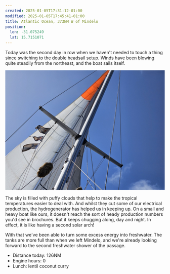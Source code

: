 ```yaml
---
created: 2025-01-05T17:31:12-01:00
modified: 2025-01-05T17:45:41-01:00
title: Atlantic Ocean, 373NM W of Mindelo
position:
  lon: -31.075249
  lat: 15.7151071
---
```


Today was the second day in row when we haven't needed to touch a thing since switching to the double headsail setup. Winds have been blowing quite steadily from the northeast, and the boat sails itself.

![Image](../2025/47fd314b282978088495d7ad9635776b.jpg) 

The sky is filled with puffy clouds that help to make the tropical temperatures easier to deal with. And whilst they cut some of our electrical production, the hydrogenerator has helped us in keeping up. On a small and heavy boat like ours, it doesn't reach the sort of heady production numbers you'd see in brochures. But it keeps chugging along, day and night. In effect, it is like having a second solar arch!

With that we've been able to turn some excess energy into freshwater. The tanks are more full than when we left Mindelo, and we're already looking forward to the second freshwater shower of the passage.

* Distance today: 126NM
* Engine hours: 0
* Lunch: lentil coconut curry
